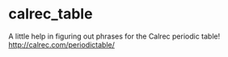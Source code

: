 # calrec_table
A little help in figuring out phrases for the Calrec periodic table! http://calrec.com/periodictable/
